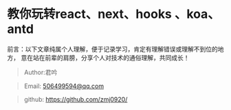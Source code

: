 # 教你玩转react、next、hooks 、koa、antd


前言：以下文章纯属个人理解，便于记录学习，肯定有理解错误或理解不到位的地方，
意在站在前辈的肩膀，分享个人对技术的通俗理解，共同成长！

> Author:君吟

> Email: 506499594@qq.com  

> github: https://github.com/zmj0920/




